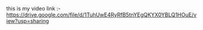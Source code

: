 this is my video link :- https://drive.google.com/file/d/1TuhUwE4RyRfB5tnYEgQKYX0YBLQ1HOuE/view?usp=sharing
